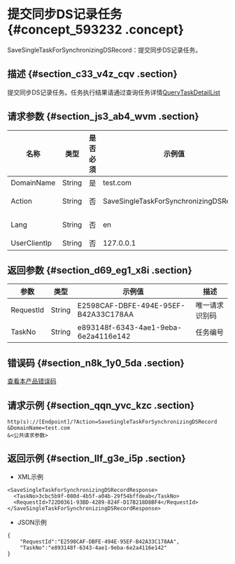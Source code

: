 # 提交同步DS记录任务 {#concept_593232 .concept}

SaveSingleTaskForSynchronizingDSRecord：提交同步DS记录任务。

## 描述 {#section_c33_v4z_cqv .section}

提交同步DS记录任务。任务执行结果请通过查询任务详情[QueryTaskDetailList](https://help.aliyun.com/document_detail/67710.html)

## 请求参数 {#section_js3_ab4_wvm .section}

|名称|类型|是否必须|示例值|描述|
|--|--|----|---|--|
|DomainName|String|是|test.com|域名|
|Action|String|否|SaveSingleTaskForSynchronizingDSRecord|系统规定参数。取值：SaveSingleTaskForSynchronizingDSRecord。|
|Lang|String|否|en|接口返回错误信息语言，枚举值范围：zh 中文；en 英文。默认为en。|
|UserClientIp|String|否|127.0.0.1|用户IP|

## 返回参数 {#section_d69_eg1_x8i .section}

|参数|类型|示例值|描述|
|--|--|---|--|
|RequestId|String|E2598CAF-DBFE-494E-95EF-B42A33C178AA|唯一请求识别码|
|TaskNo|String|e893148f-6343-4ae1-9eba-6e2a4116e142|任务编号|

## 错误码 {#section_n8k_1y0_5da .section}

[查看本产品错误码](https://error-center.alibabacloud.com/status/product/Domain)

## 请求示例 {#section_qqn_yvc_kzc .section}

``` {#codeblock_iwc_l2w_4mq}
http(s)://[Endpoint]/?Action=SaveSingleTaskForSynchronizingDSRecord
&DomainName=test.com
&<公共请求参数>
```

## 返回示例 {#section_llf_g3e_i5p .section}

-   XML示例

``` {#codeblock_jmx_6jm_soo}
<SaveSingleTaskForSynchronizingDSRecordResponse>
  <TaskNo>3cbc5b9f-080d-4b5f-a04b-29f54bffdeab</TaskNo>
  <RequestId>722D0361-93BD-4289-824F-D17B218D8BF4</RequestId>
</SaveSingleTaskForSynchronizingDSRecordResponse>
```

-   JSON示例

``` {#codeblock_c2x_3if_mon}
{
    "RequestId":"E2598CAF-DBFE-494E-95EF-B42A33C178AA",
    "TaskNo":"e893148f-6343-4ae1-9eba-6e2a4116e142"
}
```


